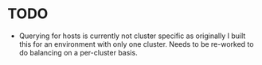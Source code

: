 TODO
====

* Querying for hosts is currently not cluster specific as originally I built
  this for an environment with only one cluster. Needs to be re-worked to do
  balancing on a per-cluster basis.
